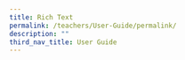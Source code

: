 ```yaml
---
title: Rich Text
permalink: /teachers/User-Guide/permalink/
description: ""
third_nav_title: User Guide
---
```

